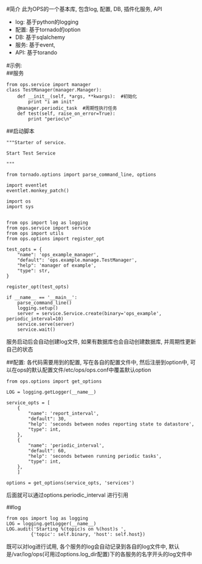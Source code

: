 #简介
此为OPS的一个基本库, 包含log, 配置, DB, 插件化服务, API

* log: 基于python的logging
* 配置: 基于tornado的option
* DB: 基于sqlalchemy
* 服务: 基于event,
* API: 基于torando

#示例:\
##服务
```
from ops.service import manager
class TestManager(manager.Manager):
    def __init__(self, *args, **kwargs):  #初始化
        print "i am init"
    @manager.periodic_task  #周期性执行任务
    def test(self, raise_on_error=True):
        print "perioc\n"
```

##启动脚本
```
"""Starter of service.

Start Test Service

"""

from tornado.options import parse_command_line, options

import eventlet
eventlet.monkey_patch()

import os
import sys


from ops import log as logging
from ops.service import service
from ops import utils
from ops.options import register_opt

test_opts = {
    "name": 'ops_example_manager',
    "default": 'ops.example.manage.TestManager',
    "help": 'manager of example',
    "type": str,
}

register_opt(test_opts)

if __name__ == '__main__':
    parse_command_line()
    logging.setup()
    server = service.Service.create(binary='ops_example', periodic_interval=10)
    service.serve(server)
    service.wait()
```
服务启动后会自动创建log文件, 如果有数据库也会自动创建数据库, 并周期性更新自己的状态


##配置: 
各代码需要用到的配置, 写在各自的配置文件中, 然后注册到option中, 可以在ops的默认配置文件/etc/ops/ops.conf中覆盖默认option
```
from ops.options import get_options

LOG = logging.getLogger(__name__)

service_opts = [
    {
        "name": 'report_interval',
        "default": 30,
        "help": 'seconds between nodes reporting state to datastore',
        "type": int,
    },
    {
        "name": 'periodic_interval',
        "default": 60,
        "help": 'seconds between running periodic tasks',
        "type": int,
    },
    ]

options = get_options(service_opts, 'services')
```
后面就可以通过options.periodic_interval 进行引用

##log
```
from ops import log as logging
LOG = logging.getLogger(__name__)
LOG.audit('Starting %(topic)s on %(host)s ',
         {'topic': self.binary, 'host': self.host})
```
既可以对log进行试用, 各个服务的log会自动记录到各自的log文件中, 默认是/var/log/ops(可用过options.log_dir配置)下的各服务的名字开头的log文件中